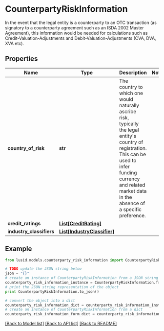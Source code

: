 # CounterpartyRiskInformation

In the event that the legal entity is a counterparty to an OTC transaction  (as signatory to a counterparty agreement such as an ISDA 2002 Master Agreement),  this information would be needed for calculations  such as Credit-Valuation-Adjustments and Debit-Valuation-Adjustments (CVA, DVA, XVA etc).

## Properties
Name | Type | Description | Notes
------------ | ------------- | ------------- | -------------
**country_of_risk** | **str** | The country to which one would naturally ascribe risk, typically the legal entity&#39;s country of registration. This can be used to infer funding currency and related market data in the absence of a specific preference. | 
**credit_ratings** | [**List[CreditRating]**](CreditRating.md) |  | 
**industry_classifiers** | [**List[IndustryClassifier]**](IndustryClassifier.md) |  | 

## Example

```python
from lusid.models.counterparty_risk_information import CounterpartyRiskInformation

# TODO update the JSON string below
json = "{}"
# create an instance of CounterpartyRiskInformation from a JSON string
counterparty_risk_information_instance = CounterpartyRiskInformation.from_json(json)
# print the JSON string representation of the object
print CounterpartyRiskInformation.to_json()

# convert the object into a dict
counterparty_risk_information_dict = counterparty_risk_information_instance.to_dict()
# create an instance of CounterpartyRiskInformation from a dict
counterparty_risk_information_form_dict = counterparty_risk_information.from_dict(counterparty_risk_information_dict)
```
[[Back to Model list]](../README.md#documentation-for-models) [[Back to API list]](../README.md#documentation-for-api-endpoints) [[Back to README]](../README.md)


